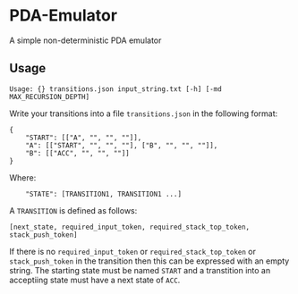 # PDA-Emulator
A simple non-deterministic PDA emulator

## Usage
```
Usage: {} transitions.json input_string.txt [-h] [-md MAX_RECURSION_DEPTH]
```
Write your transitions into a file `transitions.json` in the following format:
```
{
    "START": [["A", "", "", ""]],
    "A": [["START", "", "", ""], ["B", "", "", ""]],
    "B": [["ACC", "", "", ""]]
}
```
Where:
```
    "STATE": [TRANSITION1, TRANSITION1 ...]
```
A `TRANSITION` is defined as follows:
```
[next_state, required_input_token, required_stack_top_token, stack_push_token]
```
If there is no `required_input_token` or `required_stack_top_token` or `stack_push_token` in the transition then this can be expressed with an empty string.
The starting state must be named `START` and a transtition into an acceptiing state must have a next state of `ACC`.
